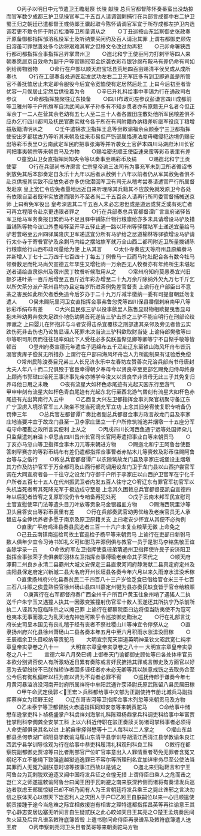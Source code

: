 <!-- { "loadSidebar": true } -->
　　○丙子以明日中元节遣卫王瞻埏祭  长陵  献陵  总兵官都督陈怀奏番蛮出没劫掠而官军数少成都三护卫见操官军二千五百人请调锢剿捕行在兵部言成都中右二护卫蜀王归之朝廷已遣都督王彧侍郎王骥起取今陈怀请调官军宜于所存成都左护卫内选调若更不敷令怀于附近松潘等卫所量调从之
　　○丁丑巡按山东监察御史张政奏开原备御都指挥邹溶私役军士及听纳粟买闲约及百人请治其罪  上谓右都御史顾佐曰溶虽可罪然善处多今边将艰难其宥之但移文令改过勿再犯
　　○己卯命署狭西行都司都指挥佥事指挥吕昇掌肃州卫
　　○迤北和宁王使臣阿力打剌罕等四人来朝奏愿居京自效命为副千户等官赐冠带金织袭衣彩币银钞绵布鞍马有差仍命有司如例给房物器物
　　○命行在户部以顺天府宝坻县荒地四百亩赐清平侯吴成从成所奏也
　　○行在工部奏各处逃匠起发武功左右二卫充军匠多有到卫即逃盖是所管官不善抚恤居止未定即令服役今后宜令宽恤使有定居然后赴工  上曰今后初至者皆优容一月俟居止定然后供役着为令
　　○辛巳升礼科给事中李锡为行在通政司右参议
　　○命都指挥施聚往辽东操备
　　○四川布政司左参议彭谦言四川成都前等卫雅州等千户所旗军自洪武间从军子孙多有不知乡贯者亦有原籍无户名者今但正军余丁一二人在营其余老幼有五七人至二三十人者各置田庄散处他所军民粮差俱不应办乞行四川都司及抚民官勘实就令各于所在有司附籍办纳粮差听继军役庶丁粮增益版籍清明从之
　　○壬午遣锦衣卫指挥王息等赍敕谕福余朵颜泰宁三卫都指挥使安出歹都猛古乃等听其来朝及往来市易但严饬部属恪遵法度毋輙侵犯边境仍赐安出等彩币表里○云南武定军民府把事张海等并听袭女土官萨本四川马湖府沐川长官司把事夷朝宗等来朝贡马及方物
　　○赐哈密忠顺王使臣速来蛮等彩币表里有差
　　○童宽山卫女直指挥同知失令等以奏事至赐彩币及绢
　　○赐迤北和宁王贡使宴
　　○行在兵部尚书许廓言  仁宗皇帝谕三法司有为事充军未到卫所者循诏书例放免其后本部奏定自永乐十九年以后者从赦例十八年以前者仍从军其赦免者俱不赴京供报其实致不应放免者亦多仿傚潜回军卫有司无从稽考尝奏请遣官严行所属督发赴京  皇上宽仁令应免者量地远近自来听理除其兵籍其不应放免就发原卫今各处有依限自至者既审实放遣而限外不至者尚二千五百余人请再行所司委官督捕械送京师  上曰宥免军役出  皇考深恩其二千五百人未必忘恩但或是道远或贫乏或有死亡者可再立程限令赴京更违限者罪之
　　○行在兵部奏总兵官都督谭广言宣府诸驿皆军卫给马军务奏报日繁而马不足且驿中铺陈什物行粮廪给亦多未具请增设马驴及措置铺陈等物今议口外豊峪驿至开平五驿止通一路以环州等驿摆站军士递送宜量给马驴若豊峪至云州四驿属隆庆卫军递送宜分所有马驴给之岔道榆林等驿欲增设马驴请行太仆寺于寄餋官驴及余剩马内给之摆站旗军就万全山西二都司附近卫所量拨铺陈行粮廪给行山西布政司量给为便  上从其言
　　○太仆寺奏应天等府州县原编餋马并新增人丁七十二万四千七百四十丁每五丁例餋马一匹而马牝牡配合各有数今牡马领餋数足而牝马尚欠宣德五年孳生又增牡驹一万余匹无人牧餋亦有年终所生未堪起送者请给直隶徐州及宿州民丁牧餋听候取用从之
　　○常州府知府莫愚奏宜兴旧额岁进叶茶一百斤后增至五百斤近年彩办增至二十九万余斤除纳外欠九万七千斤乞以所欠茶分派产茶州县均办且定每岁所进茶例免差官督责  上谕行在户部臣曰不意茶之害民如此所欠者悉免追今后岁办于二十九万斤减半徵纳一委有司提督朝廷勿复遣人
　　○癸未赐阮里河卫女直指挥佥事弗鲁忽秃等四川保县番僧剌麻南甲八等钞彩币绢布有差
　　○大兴县民张三驴以役事歛里人陈售显财物相欧提曳售显母抱未晬幼男奔救失足跌仆地伤幼男首死遂告三驴击杀之三驴不能自明行在刑部论绞罪谳之  上曰婴儿在怀抱非与斗者安得击杀宜覆核之刑部逮其亲邻及旁见者皆云实跌伤死非击伤也乃论售显诬人死罪未决当流三驴科歛取财当徒  上谕侍郎樊敬等曰尔等职司刑罚而往往轻率如此下人受枉必多矣朕盖惭见卿等卿等宁不自惭乎敬等皆顿首
　　○登州府奏宣德元年遣库子运绵布五千疋赴辽东至铁山海风坏舟布皆沉溺官责库子偿贫无所措办  上谓行在户部曰海风坏舟岂人力所能制果有证验悉免偿
　　○常州民陈浚奏目兄弟三人长兄济永乐中左春坊左赞善次兄洽兵部尚书母唐封太夫人年八十而二兄俱殁于官臣幸得朝夕奉母今以贤良举至吏部乞赐免归侍母终身  上顾尚书郭琎曰洽死王事济事先帝亦博学今浚又以贤良举非贤母无此三子其免复归养母他日用之未晚
　　○夜有流星大如杯色赤尾迹有光起天囷东行至游气
　　○甲申申刻有流星大如杯色青白尾迹有光起东北行至西北游气昬刻有流星大如杯色赤尾迹有光出箕南行入云中
　　○乙酉复大兴左卫都指挥佥事刘聚官初聚守备辽东广宁卫虏入境杀官军三人聚坐不觉当死谪充军立功  上念其旧劳宥使复职专哨备仍罚俸三年
　　○总兵官左都督谭广奏比者副总兵都督佥事方政言故龙门县及李家庄地当要冲宜于故龙门县至一卫李家庄堡立一千户所修筑城池并烟墩一十五座分军屯守命覆勘之政所言实便利  上从之
　　○丙戌四川长河西鱼通宁远等处国师朵儿只监粲遣剌麻温卜卓思吉四川昌州长官司长官阿寿遣把事业白等来朝贡马
　　○丁亥亦马忽山等卫指挥佥事木刀兀等来朝进方物
　　○赐迤北和宁王阿鲁台使臣答剌罕赛亦的等彩币绢布有差仍遣都指挥佥事曹者赤帖木儿等赍敕及彩币往赐阿鲁台等与之偕行
　　○敕总兵官都督谭广以农隙筑故龙门县及李家庄城堡设主烟墩其力作及防护官军于万全都司及山西行都司调用设龙门卫于龙门县以山西护尝官军调在大同宣府者各一千往守之设龙门守御千户所于李家庄以山西护卫官军在宁化千户所者五百七十五人在代州振武卫者内发五百人往守之○宥辽东有罪官军初官军以失机当死者宥其死降充军于极边戍守至是  上念其久困敕总兵官都督巫凯自宣德四年以后犯者皆宥之复原职役仍令专哨备再犯处死
　　○戊子云南木邦军民宣慰司土官宣慰使罕门法等遣头目刀叶放等贡象马金银器皿方物
　　○赐海西阮里沙等卫头目答安出等彩币表里有差
　　○行在兵部奏武官幼男优给及老疾官员无人承替应与全俸优养者多愿于南京及原卫原籍关支  上曰老安少怀宜从其便不必拘例
　　○直隶广平府鸡泽县奏县民逃者三百一十六户未复业粮草无徵  上命免之
　　○己丑云南镇南巡检司故土官巡检子杨平等来朝贡马  上谕行在吏部曰新驸马数人俱年少宜令习诗书知礼义可如驸马井源例俱与教官一员于是驸马李铭焦敬王谊各除学录一员
　　○命故府军左卫指挥使袁琮弟璝通州卫指挥使许旻子安济阳卫指挥佥事张荣子贵俱袭职羽林左卫指挥佥事傅瑜老疾命其子荣代之
　　○顺天府涿蓟二州良乡永清二县霸州大城文安保定三县直隶河间府静海献二县真定府定州及曲阳县保定府定兴新城二县大名府开州长垣县各奏今年六月以来久雨潦水渰没禾稼
　　○直隶扬州府兴化县奏贫民二千四百八十三户岁俭乏食已借给官仓米三千七百三石八斗赈之俟豊熟偿官徐州砀山县四川嘉定州犍为县亦奏民缺食皆于官仓给粮赈济
　　○庚寅行在右军都督府奏广西全州千户所百户黄玉往象州哨了遇猺人二执送千户朱宁玉又遇獞人执其一因激变猺獞射伤官军十数人玉遂还其所执宁乃杀前所执二人诬其为寇临阵杀之以掩己罪  上谕行在都察院臣曰边将但当防夷使不为寇可也夷本无事而激之为乱天地鬼神岂可欺乎令巡按御史鞫治之
　　○行在礼部言沈府长史司呈本国见有丧礼稽于经有丧者不祭社稷山川等神宜令停祭从之
　　○直隶扬州府兴化县徐州萧砀山二县各奏本年五月中至六月积雨水涨渰没田稼
　　○壬辰福余卫头目咬纳等贡驼马
　　大明宣宗宪天崇道英明神圣钦文昭武宽仁纯孝章皇帝实录卷之八十一
　　大明宣宗章皇帝实录卷之八十一
大明宣宗章皇帝实录卷之八十二
　　宣德六年八月癸巳朔  上御奉天门谕都御史顾佐等曰各处体审官员本欲分别贤否使人有所激劝近日累有奏陈或言奸民摭拾其罪或言御史及方面官以好恶为去留纷纷不已朕惟矫诈者固多诬枉者亦未必无卿等其以朕意戒饬之去取务合至公今后有徇私偏听以枉为直以贤为不肖者必罪不宥
　　○巡抚侍郎于谦奏今年七月黄河暴溢渰没河南开封府所属祥符中牟阳武通许荥泽尉氏原武陈留八县民居田稼
　　○甲午命武定侯郭＜王宏＞兵科都给事中文郁为正副使持节册北城兵马副指挥蔡祥女为钜野王妃
　　○辽东哥吉河等卫指挥佥事木列忽等来朝贡马及方物
　　○乙未泰宁等卫都督脱火赤遣指挥同知安忽等来朝贡驼马
　　○命给事中储懋车逊掌吏科卜祯杨盛掌户科虞祥刘海掌礼科陈瑺杨鼎掌兵科调吏科给事中年富贾铨掌刑科李倜龚全安掌工科  上以六科近侍职在驳正奏牍关防诸司掌科事者必须得人命吏部俱录其名以进  上躬自审择得懋等十二人每科以二人掌之
　　○擢山东益都县丞何恭湖广祁阳县学教谕冯履山东清平县学训导胡清江西清江县学教谕朱良江西武宁县学训导徐观为行在给事中恭吏科履清礼科观刑科良工科
　　○敕行在都察院副都御史贾谅等曰比者刑部官尸位旷官率意出入人罪情重者苟免无罪者含冤又纲纪不立不能绳下致强盗越狱逃逸罪已不容尔等所理刑名宜加详审务尽至公使法当其罪而人无冤乃副朕意时谅等按事江西故以是诚之
　　○迤北来归鞑靼言和宁王阿鲁台为瓦剌脱欢迫逐又闻中国将发兵征之仓惶无措  上谓侍臣曰乘人之危而击之岂仁义之师遂遣敕谕阿鲁台曰闻王困于瓦剌避之南来朕深矜侧而诸将有奏请发兵巡边者朕虑王部属惊疑已却不听乃闻有人为王言朝廷将发兵乘王之毙此谗邪之言决勿信之朕体天心以御天下岂忍利人之灾困人于户□乙矧王自朕嗣位以来一心归顺遣使朝贡接踵于途今当危难之际宜相救援岂有相害之理特遣都指挥昌英等再往谕意王其宁心静志安居边塞无听间言自生疑贰朕之此心皎如天日王其亮之○楚王孟烷奏民间失火延及后宫凡谱系敕符底簿皆毁  上遣书慰问命侍臣再录谱系及敕符底簿遣人送王府
　　○丙申察剌秃河卫头目者英哥等来朝贡驼马方物
